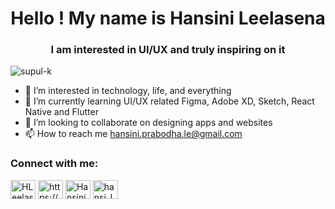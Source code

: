 <h1 align="center">Hello ! My name is Hansini Leelasena </h1>
<h3 align="center">I am interested in UI/UX and truly inspiring on it </h3>
<p align="left"> <img src="https://komarev.com/ghpvc/?username=supul-k&label=Profile%20views&color=0e75b6&style=flat" alt="supul-k" /> </p>

- 👀 I’m interested in technology, life, and everything
- 🌱 I’m currently learning UI/UX related Figma, Adobe XD, Sketch, React Native and Flutter
- 💞️ I’m looking to collaborate on designing apps and websites
- 📫 How to reach me hansini.prabodha.le@gmail.com

<h3 align="left">Connect with me:</h3>
<p align="left">
<a href="https://twitter.com/HLeelasena" target="blank"><img align="center" src="https://raw.githubusercontent.com/rahuldkjain/github-profile-readme-generator/master/src/images/icons/Social/twitter.svg" alt="HLeelasena" height="30" width="40" /></a>
<a href="https://linkedin.com/in/[https://www.linkedin.com/in/supul-kalhara-634482222/](https://www.linkedin.com/in/hansini-leelasena-939b90185/)" target="blank"><img align="center" src="https://raw.githubusercontent.com/rahuldkjain/github-profile-readme-generator/master/src/images/icons/Social/linked-in-alt.svg" alt="https://www.linkedin.com/in/hansini-leelasena-939b90185" height="30" width="40" /></a>
<a href="https://www.facebook.com/hansini.leelasena.7" target="blank"><img align="center" src="https://raw.githubusercontent.com/rahuldkjain/github-profile-readme-generator/master/src/images/icons/Social/facebook.svg" alt="Hansini Leelasena" height="30" width="40" /></a>
<a href="https://www.instagram.com/hansi_leel/" target="blank"><img align="center" src="https://raw.githubusercontent.com/rahuldkjain/github-profile-readme-generator/master/src/images/icons/Social/instagram.svg" alt="hansi_leel" height="30" width="40" /></a>
</p>
